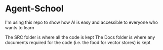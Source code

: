 # Agent-School
I'm using this repo to show how AI is easy and accessible to everyone who wants to learn

The SRC folder is where all the code is kept
The Docs folder is where any documents required for the code (i.e. the food for vector stores) is kept
